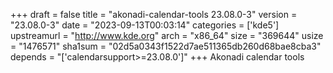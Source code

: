 +++
draft = false
title = "akonadi-calendar-tools 23.08.0-3"
version = "23.08.0-3"
date = "2023-09-13T00:03:14"
categories = ['kde5']
upstreamurl = "http://www.kde.org"
arch = "x86_64"
size = "369644"
usize = "1476571"
sha1sum = "02d5a0343f1522d7ae511365db260d68bae8cba3"
depends = "['calendarsupport>=23.08.0']"
+++
Akonadi calendar tools